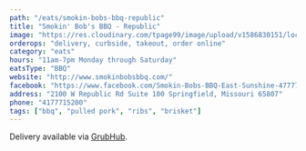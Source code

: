 ```yaml
---
path: "/eats/smokin-bobs-bbq-republic"
title: "Smokin' Bob's BBQ - Republic"
image: "https://res.cloudinary.com/tpage99/image/upload/v1586830151/local417eats/local417eatslogo.png"
orderops: "delivery, curbside, takeout, order online"
category: "eats"
hours: "11am-7pm Monday through Saturday"
eatsType: "BBQ"
website: "http://www.smokinbobsbbq.com/"
facebook: "https://www.facebook.com/Smokin-Bobs-BBQ-East-Sunshine-477775988928228"
address: "2100 W Republic Rd Suite 100 Springfield, Missouri 65807"
phone: "4177715200"
tags: ["bbq", "pulled pork", "ribs", "brisket"]
---
```


Delivery available via [GrubHub](https://www.grubhub.com/restaurant/smokin-bobs-bbq-2100-w-republic-rd-springfield/2082518).